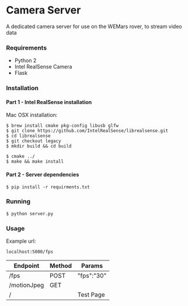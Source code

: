 # Camera Server

 A dedicated camera server for use on the WEMars rover, to stream video data

### Requirements
* Python 2
* Intel RealSense Camera
* Flask


### Installation

#### Part 1 - Intel RealSense installation

Mac OSX installation:

```
$ brew install cmake pkg-config libusb glfw
$ git clone https://github.com/IntelRealSense/librealsense.git
$ cd librealsense
$ git checkout legacy
$ mkdir build && cd build

$ cmake ../
$ make && make install
```

#### Part 2 - Server dependencies
```
$ pip install -r requirments.txt
```

### Running 

```
$ python server.py
```

### Usage

Example url:

```
localhost:5000/fps
```

| Endpoint    | Method |Params          |
|-------------|--------|----------------|
| /fps        | POST   | "fps":"30"		|
| /motionJpeg | GET    |                |
| /           |        | Test Page      |


